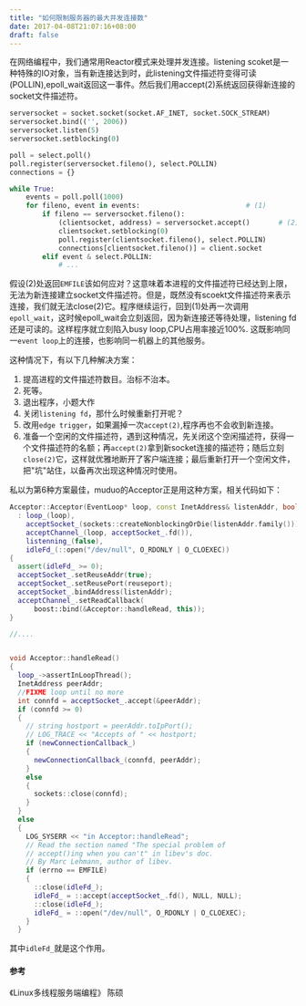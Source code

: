 ```yaml
---
title: "如何限制服务器的最大并发连接数"
date: 2017-04-08T21:07:16+08:00
draft: false
---
```

在网络编程中，我们通常用Reactor模式来处理并发连接。listening scoket是一种特殊的IO对象，当有新连接达到时，此listening文件描述符变得可读(POLLIN),epoll_wait返回这一事件。然后我们用accept(2)系统返回获得新连接的socket文件描述符。
```python
serversocket = socket.socket(socket.AF_INET, socket.SOCK_STREAM)
serversocket.bind(('', 2006))
serversocket.listen(5)
serversocket.setblocking(0)

poll = select.poll()
poll.register(serversocket.fileno(), select.POLLIN)
connections = {}

while True:
    events = poll.poll(1000)
    for fileno, event in events:                          # (1)
        if fileno == serversocket.fileno():
            (clientsocket, address) = serversocket.accept()       # (2)
            clientsocket.setblocking(0)
            poll.register(clientsocket.fileno(), select.POLLIN)
            connections[clientsocket.fileno()] = client.socket
        elif event & select.POLLIN:
            # ...
```
假设(2)处返回`EMFILE`该如何应对？这意味着本进程的文件描述符已经达到上限，无法为新连接建立socket文件描述符。但是，既然没有scoekt文件描述符来表示连接，我们就无法close(2)它。程序继续运行，回到(1)处再一次调用`epoll_wait`，这时候epoll_wait会立刻返回，因为新连接还等待处理，listening fd还是可读的。这样程序就立刻陷入busy loop,CPU占用率接近100%. 这既影响同一`event loop`上的连接，也影响同一机器上的其他服务。

这种情况下，有以下几种解决方案：

1. 提高进程的文件描述符数目。治标不治本。
2. 死等。
3. 退出程序，小题大作
4. 关闭`listening fd`，那什么时候重新打开呢？
5. 改用`edge trigger`，如果漏掉一次`accept(2)`,程序再也不会收到新连接。
6. 准备一个空闲的文件描述符，遇到这种情况，先关闭这个空闲描述符，获得一个文件描述符的名额；再`accept(2)`拿到新socket连接的描述符；随后立刻`close(2)`它，这样就优雅地断开了客户端连接；最后重新打开一个空闲文件，把"坑"站住，以备再次出现这种情况时使用。

私以为第6种方案最佳，muduo的Acceptor正是用这种方案，相关代码如下：

```cpp
Acceptor::Acceptor(EventLoop* loop, const InetAddress& listenAddr, bool reuseport)
  : loop_(loop),
    acceptSocket_(sockets::createNonblockingOrDie(listenAddr.family())),
    acceptChannel_(loop, acceptSocket_.fd()),
    listenning_(false),
    idleFd_(::open("/dev/null", O_RDONLY | O_CLOEXEC))
{
  assert(idleFd_ >= 0);
  acceptSocket_.setReuseAddr(true);
  acceptSocket_.setReusePort(reuseport);
  acceptSocket_.bindAddress(listenAddr);
  acceptChannel_.setReadCallback(
      boost::bind(&Acceptor::handleRead, this));
}

//....


void Acceptor::handleRead()
{
  loop_->assertInLoopThread();
  InetAddress peerAddr;
  //FIXME loop until no more
  int connfd = acceptSocket_.accept(&peerAddr);
  if (connfd >= 0)
  {
    // string hostport = peerAddr.toIpPort();
    // LOG_TRACE << "Accepts of " << hostport;
    if (newConnectionCallback_)
    {
      newConnectionCallback_(connfd, peerAddr);
    }
    else
    {
      sockets::close(connfd);
    }
  }
  else
  {
    LOG_SYSERR << "in Acceptor::handleRead";
    // Read the section named "The special problem of
    // accept()ing when you can't" in libev's doc.
    // By Marc Lehmann, author of libev.
    if (errno == EMFILE)
    {
      ::close(idleFd_);
      idleFd_ = ::accept(acceptSocket_.fd(), NULL, NULL);
      ::close(idleFd_);
      idleFd_ = ::open("/dev/null", O_RDONLY | O_CLOEXEC);
    }
  }
```
其中`idleFd_`就是这个作用。

#### 参考
《Linux多线程服务端编程》 陈硕
